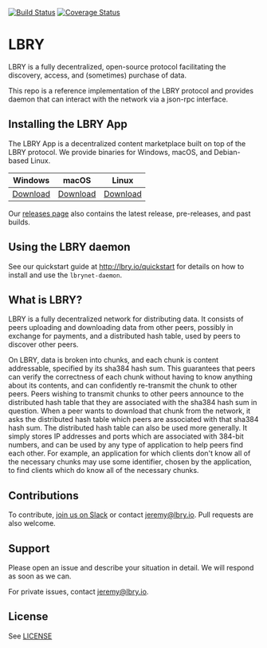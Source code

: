 [![Build Status](https://travis-ci.org/lbryio/lbry.svg?branch=master)](https://travis-ci.org/lbryio/lbry)
[![Coverage Status](https://coveralls.io/repos/github/lbryio/lbry/badge.svg)](https://coveralls.io/github/lbryio/lbry)

# LBRY

LBRY is a fully decentralized, open-source protocol facilitating the
discovery, access, and (sometimes) purchase of data.

This repo is a reference implementation of the LBRY protocol and
provides daemon that can interact with the network via a json-rpc
interface.

## Installing the LBRY App

The LBRY App is a decentralized content marketplace built on top of
the LBRY protocol. We provide binaries for Windows, macOS, and
Debian-based Linux.

| Windows | macOS | Linux |
| --- | --- | --- |
| [Download](https://lbry.io/get/lbry.msi) | [Download](https://lbry.io/get/lbry.dmg) | [Download](https://lbry.io/get/lbry.deb) |

Our [releases page](https://github.com/lbryio/lbry-app/releases/latest) also contains the latest release, pre-releases, and past builds.


## Using the LBRY daemon

See our quickstart guide at http://lbry.io/quickstart for details on how to install and use the `lbrynet-daemon`.


## What is LBRY?

LBRY is a fully decentralized network for distributing data. It consists of peers uploading
and downloading data from other peers, possibly in exchange for payments, and a distributed hash
table, used by peers to discover other peers.

On LBRY, data is broken into chunks, and each chunk is content
addressable, specified by its sha384 hash sum. This guarantees that
peers can verify the correctness of each chunk without having to know
anything about its contents, and can confidently re-transmit the chunk
to other peers. Peers wishing to transmit chunks to other peers
announce to the distributed hash table that they are associated with
the sha384 hash sum in question. When a peer wants to download that
chunk from the network, it asks the distributed hash table which peers
are associated with that sha384 hash sum. The distributed hash table
can also be used more generally. It simply stores IP addresses and
ports which are associated with 384-bit numbers, and can be used by
any type of application to help peers find each other. For example, an
application for which clients don't know all of the necessary chunks
may use some identifier, chosen by the application, to find clients
which do know all of the necessary chunks.

## Contributions

To contribute, [join us on Slack](https://lbry-slackin.herokuapp.com/) or contact jeremy@lbry.io. Pull requests are also welcome.

## Support

Please open an issue and describe your situation in detail. We will respond as soon as we can.

For private issues, contact jeremy@lbry.io.

## License

See [LICENSE](LICENSE)
